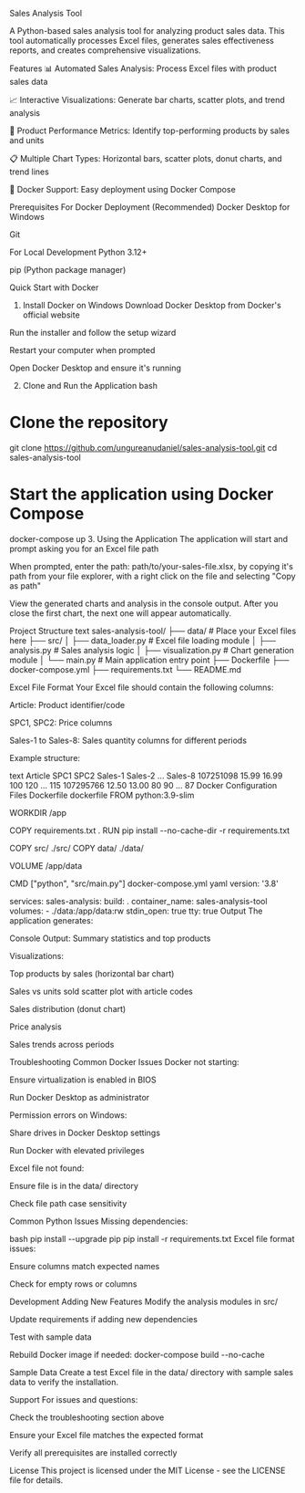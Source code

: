 Sales Analysis Tool 

A Python-based sales analysis tool for analyzing product sales data. This tool automatically processes Excel files, generates sales effectiveness reports, and creates comprehensive visualizations.

Features
📊 Automated Sales Analysis: Process Excel files with product sales data

📈 Interactive Visualizations: Generate bar charts, scatter plots, and trend analysis

🎯 Product Performance Metrics: Identify top-performing products by sales and units

📋 Multiple Chart Types: Horizontal bars, scatter plots, donut charts, and trend lines

🐳 Docker Support: Easy deployment using Docker Compose

Prerequisites
For Docker Deployment (Recommended)
Docker Desktop for Windows

Git

For Local Development
Python 3.12+

pip (Python package manager)

Quick Start with Docker
1. Install Docker on Windows
Download Docker Desktop from Docker's official website

Run the installer and follow the setup wizard

Restart your computer when prompted

Open Docker Desktop and ensure it's running

2. Clone and Run the Application
bash
# Clone the repository
git clone https://github.com/ungureanudaniel/sales-analysis-tool.git
cd sales-analysis-tool

# Start the application using Docker Compose
docker-compose up
3. Using the Application
The application will start and prompt asking you for an Excel file path

When prompted, enter the path: path/to/your-sales-file.xlsx, by copying it's path from your file explorer, with a right click on the file and selecting "Copy as path"

View the generated charts and analysis in the console output. After you close the first chart, the next one will appear automatically.

Project Structure
text
sales-analysis-tool/
├── data/                   # Place your Excel files here
├── src/
│   ├── data_loader.py     # Excel file loading module
│   ├── analysis.py        # Sales analysis logic
│   ├── visualization.py   # Chart generation module
│   └── main.py           # Main application entry point
├── Dockerfile
├── docker-compose.yml
├── requirements.txt
└── README.md

Excel File Format
Your Excel file should contain the following columns:

Article: Product identifier/code

SPC1, SPC2: Price columns

Sales-1 to Sales-8: Sales quantity columns for different periods

Example structure:

text
Article    SPC1   SPC2   Sales-1   Sales-2   ...   Sales-8
107251098  15.99  16.99  100       120       ...   115
107295766  12.50  13.00  80        90        ...   87
Docker Configuration Files
Dockerfile
dockerfile
FROM python:3.9-slim

WORKDIR /app

COPY requirements.txt .
RUN pip install --no-cache-dir -r requirements.txt

COPY src/ ./src/
COPY data/ ./data/

VOLUME /app/data

CMD ["python", "src/main.py"]
docker-compose.yml
yaml
version: '3.8'

services:
  sales-analysis:
    build: .
    container_name: sales-analysis-tool
    volumes:
      - ./data:/app/data:rw
    stdin_open: true
    tty: true
Output
The application generates:

Console Output: Summary statistics and top products

Visualizations:

Top products by sales (horizontal bar chart)

Sales vs units sold scatter plot with article codes

Sales distribution (donut chart)

Price analysis

Sales trends across periods

Troubleshooting
Common Docker Issues
Docker not starting:

Ensure virtualization is enabled in BIOS

Run Docker Desktop as administrator

Permission errors on Windows:

Share drives in Docker Desktop settings

Run Docker with elevated privileges

Excel file not found:

Ensure file is in the data/ directory

Check file path case sensitivity

Common Python Issues
Missing dependencies:

bash
pip install --upgrade pip
pip install -r requirements.txt
Excel file format issues:

Ensure columns match expected names

Check for empty rows or columns

Development
Adding New Features
Modify the analysis modules in src/

Update requirements if adding new dependencies

Test with sample data

Rebuild Docker image if needed: docker-compose build --no-cache

Sample Data
Create a test Excel file in the data/ directory with sample sales data to verify the installation.

Support
For issues and questions:

Check the troubleshooting section above

Ensure your Excel file matches the expected format

Verify all prerequisites are installed correctly

License
This project is licensed under the MIT License - see the LICENSE file for details.